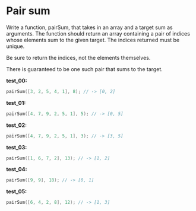 # Pair sum

Write a function, pairSum, that takes in an array and a target sum as arguments. The function should return an array containing a pair of indices whose elements sum to the given target. The indices returned must be unique.

Be sure to return the indices, not the elements themselves.

There is guaranteed to be one such pair that sums to the target.

**test_00:**
```go
pairSum([3, 2, 5, 4, 1], 8); // -> [0, 2]
```
**test_01:**
```go
pairSum([4, 7, 9, 2, 5, 1], 5); // -> [0, 5]
```
**test_02:**
```go
pairSum([4, 7, 9, 2, 5, 1], 3); // -> [3, 5]
```
**test_03:**
```go
pairSum([1, 6, 7, 2], 13); // -> [1, 2]
```
**test_04:**
```go
pairSum([9, 9], 18); // -> [0, 1]
```
**test_05:**
```go
pairSum([6, 4, 2, 8], 12); // -> [1, 3]
```